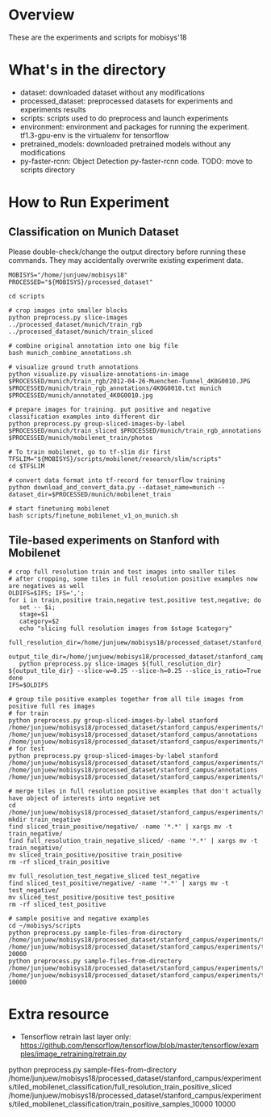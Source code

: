 # Overview

These are the experiments and scripts for mobisys'18

# What's in the directory
  * dataset: downloaded dataset without any modifications
  * processed_dataset: preprocessed datasets for experiments and experiments results
  * scripts: scripts used to do preprocess and launch experiments
  * environment: environment and packages for running the experiment. tf1.3-gpu-env is the virtualenv for tensorflow
  * pretrained_models: downloaded pretrained models without any modifications
  * py-faster-rcnn: Object Detection py-faster-rcnn code. TODO: move to scripts directory
  
# How to Run Experiment

## Classification on Munich Dataset
   Please double-check/change the output directory before running these commands. They may accidentally overwrite existing experiment data.
   ```
   MOBISYS="/home/junjuew/mobisys18"
   PROCESSED="${MOBISYS}/processed_dataset"

   cd scripts

   # crop images into smaller blocks
   python preprocess.py slice-images ../processed_dataset/munich/train_rgb ../processed_dataset/munich/train_sliced

   # combine original annotation into one big file
   bash munich_combine_annotations.sh

   # visualize ground truth annotations
   python visualize.py visualize-annotations-in-image $PROCESSED/munich/train_rgb/2012-04-26-Muenchen-Tunnel_4K0G0010.JPG $PROCESSED/munich/train_rgb_annotations/4K0G0010.txt munich $PROCESSED/munich/annotated_4K0G0010.jpg

   # prepare images for training. put positive and negative classification examples into different dir
   python preprocess.py group-sliced-images-by-label $PROCESSED/munich/train_sliced $PROCESSED/munich/train_rgb_annotations $PROCESSED/munich/mobilenet_train/photos

   # To train mobilenet, go to tf-slim dir first
   TFSLIM="${MOBISYS}/scripts/mobilenet/research/slim/scripts"
   cd $TFSLIM

   # convert data format into tf-record for tensorflow training
   python download_and_convert_data.py --dataset_name=munich --dataset_dir=$PROCESSED/munich/mobilenet_train

   # start finetuning mobilenet
   bash scripts/finetune_mobilenet_v1_on_munich.sh
   ```

## Tile-based experiments on Stanford with Mobilenet

   ```
   # crop full resolution train and test images into smaller tiles
   # after cropping, some tiles in full resolution positive examples now are negatives as well
   OLDIFS=$IFS; IFS=',';
   for i in train,positive train,negative test,positive test,negative; do   
      set -- $i;
      stage=$1
      category=$2
      echo "slicing full resolution images from $stage $category"
      full_resolution_dir=/home/junjuew/mobisys18/processed_dataset/stanford_campus/experiments/mobilenet_classification/${stage}/photos/${category}
      output_tile_dir=/home/junjuew/mobisys18/processed_dataset/stanford_campus/experiments/tiled_mobilenet_classification/full_resolution_${stage}_${category}_sliced
      python preprocess.py slice-images ${full_resolution_dir} ${output_tile_dir} --slice-w=0.25 --slice-h=0.25 --slice_is_ratio=True
   done
   IFS=$OLDIFS

   # group tile positive examples together from all tile images from positive full res images
   # for train
   python preprocess.py group-sliced-images-by-label stanford /home/junjuew/mobisys18/processed_dataset/stanford_campus/experiments/tiled_mobilenet_classification/full_resolution_train_positive_sliced /home/junjuew/mobisys18/processed_dataset/stanford_campus/annotations /home/junjuew/mobisys18/processed_dataset/stanford_campus/experiments/tiled_mobilenet_classification/sliced_train_positive
   # for test
   python preprocess.py group-sliced-images-by-label stanford /home/junjuew/mobisys18/processed_dataset/stanford_campus/experiments/tiled_mobilenet_classification/full_resolution_test_positive_sliced /home/junjuew/mobisys18/processed_dataset/stanford_campus/annotations /home/junjuew/mobisys18/processed_dataset/stanford_campus/experiments/tiled_mobilenet_classification/sliced_test_positive

   # merge tiles in full resolution positive examples that don't actually have object of interests into negative set
   cd /home/junjuew/mobisys18/processed_dataset/stanford_campus/experiments/tiled_mobilenet_classification/
   mkdir train_negative
   find sliced_train_positive/negative/ -name '*.*' | xargs mv -t train_negative/
   find full_resolution_train_negative_sliced/ -name '*.*' | xargs mv -t train_negative/
   mv sliced_train_positive/positive train_positive
   rm -rf sliced_train_positive

   mv full_resolution_test_negative_sliced test_negative
   find sliced_test_positive/negative/ -name '*.*' | xargs mv -t test_negative/
   mv sliced_test_positive/positive test_positive
   rm -rf sliced_test_positive

   # sample positive and negative examples
   cd ~/mobisys/scripts
   python preprocess.py sample-files-from-directory /home/junjuew/mobisys18/processed_dataset/stanford_campus/experiments/tiled_mobilenet_classification/train_negative /home/junjuew/mobisys18/processed_dataset/stanford_campus/experiments/tiled_mobilenet_classification/train/photos/negative 20000
   python preprocess.py sample-files-from-directory /home/junjuew/mobisys18/processed_dataset/stanford_campus/experiments/tiled_mobilenet_classification/train_positive /home/junjuew/mobisys18/processed_dataset/stanford_campus/experiments/tiled_mobilenet_classification/train/photos/positive 10000
   ```


# Extra resource
  * Tensorflow retrain last layer only: https://github.com/tensorflow/tensorflow/blob/master/tensorflow/examples/image_retraining/retrain.py



python preprocess.py sample-files-from-directory /home/junjuew/mobisys18/processed_dataset/stanford_campus/experiments/tiled_mobilenet_classification/full_resolution_train_positive_sliced /home/junjuew/mobisys18/processed_dataset/stanford_campus/experiments/tiled_mobilenet_classification/train_positive_samples_10000 10000
